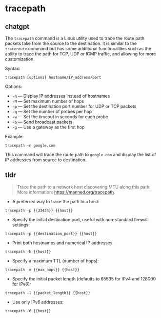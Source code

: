 # tracepath 
## chatgpt 
The `tracepath` command is a Linux utility used to trace the route path packets take from the source to the destination. It is similar to the `traceroute` command but has some additional functionalities such as the ability to trace the path for TCP, UDP or ICMP traffic, and allowing for more customization.

Syntax:
```
tracepath [options] hostname/IP_address/port
```

Options:
- `-n` — Display IP addresses instead of hostnames
- `-M` — Set maximum number of hops
- `-p` — Set the destination port number for UDP or TCP packets
- `-q` — Set the number of probes per hop
- `-w` — Set the timeout in seconds for each probe
- `-b` — Send broadcast packets
- `-g` — Use a gateway as the first hop

Example:
```
tracepath -n google.com
```
This command will trace the route path to `google.com` and display the list of IP addresses from source to destination.  

## tldr 
 
> Trace the path to a network host discovering MTU along this path.
> More information: <https://manned.org/tracepath>.

- A preferred way to trace the path to a host:

`tracepath -p {{33434}} {{host}}`

- Specify the initial destination port, useful with non-standard firewall settings:

`tracepath -p {{destination_port}} {{host}} `

- Print both hostnames and numerical IP addresses:

`tracepath -b {{host}}`

- Specify a maximum TTL (number of hops):

`tracepath -m {{max_hops}} {{host}}`

- Specify the initial packet length (defaults to 65535 for IPv4 and 128000 for IPv6):

`tracepath -l {{packet_length}} {{host}}`

- Use only IPv6 addresses:

`tracepath -6 {{host}}`
